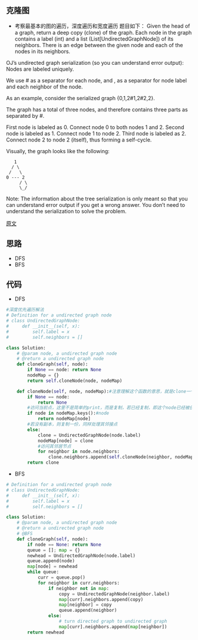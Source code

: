 ## 克隆图
- 考察最基本的图的遍历，深度遍历和宽度遍历
题目如下：
Given the head of a graph, return a deep copy (clone) of the graph. Each node in the graph contains a label (int) and a list (List[UndirectedGraphNode]) of its neighbors. There is an edge between the given node and each of the nodes in its neighbors.

OJ’s undirected graph serialization (so you can understand error output):
Nodes are labeled uniquely.

We use # as a separator for each node, and , as a separator for node label and each neighbor of the node.

As an example, consider the serialized graph {0,1,2#1,2#2,2}.

The graph has a total of three nodes, and therefore contains three parts as separated by #.

First node is labeled as 0. Connect node 0 to both nodes 1 and 2.
Second node is labeled as 1. Connect node 1 to node 2.
Third node is labeled as 2. Connect node 2 to node 2 (itself), thus forming a self-cycle.

Visually, the graph looks like the following:
```
   1
  / \
 /   \
0 --- 2
     / \
     \_/
```
Note: The information about the tree serialization is only meant so that you can understand error output if you get a wrong answer. You don’t need to understand the serialization to solve the problem.

[原文](https://blog.csdn.net/u011462357/article/details/82817778)

## 思路
- DFS
- BFS


## 代码
- DFS
```python
#深度优先遍历解法
# Definition for a undirected graph node
# class UndirectedGraphNode:
#     def __init__(self, x):
#         self.label = x
#         self.neighbors = []

class Solution:
    # @param node, a undirected graph node
    # @return a undirected graph node
    def cloneGraph(self, node):
        if None == node: return None
        nodeMap = {}
        return self.cloneNode(node, nodeMap)

    def cloneNode(self, node, nodeMap):#注意理解这个函数的意思，就是clone一个node
        if None == node:
            return None
        #访问当前点，这里不是简单的print，而是复制，若已经复制，即这个node已经被创建，则返回副本
        if node in nodeMap.keys():#node
            return nodeMap[node]
        #若没有副本，则复制一份，同样处理其邻接点
        else:
            clone = UndirectedGraphNode(node.label)
            nodeMap[node] = clone
            #访问其邻居节点
            for neighbor in node.neighbors:
                clone.neighbors.append(self.cloneNode(neighbor, nodeMap))
        return clone
```


- BFS
```python
# Definition for a undirected graph node
# class UndirectedGraphNode:
#     def __init__(self, x):
#         self.label = x
#         self.neighbors = []

class Solution:
    # @param node, a undirected graph node
    # @return a undirected graph node
    # @BFS
    def cloneGraph(self, node):
        if node == None: return None
        queue = []; map = {}
        newhead = UndirectedGraphNode(node.label)
        queue.append(node)
        map[node] = newhead
        while queue:
            curr = queue.pop()
            for neighbor in curr.neighbors:
                if neighbor not in map:
                    copy = UndirectedGraphNode(neighbor.label)
                    map[curr].neighbors.append(copy)
                    map[neighbor] = copy
                    queue.append(neighbor)
                else:
                    # turn directed graph to undirected graph
                    map[curr].neighbors.append(map[neighbor])
        return newhead
```

